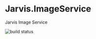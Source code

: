 Jarvis.ImageService
===================

Jarvis Image Service 

<img src="http://demo.prxm.it:8811/app/rest/builds/buildType:Jarvis_JarvisImageService/statusIcon" alt="build status">
